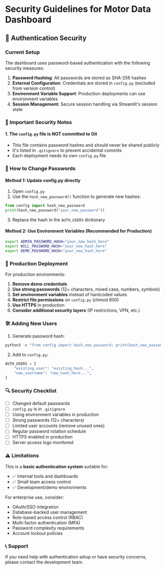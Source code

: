 # Security Guidelines for Motor Data Dashboard

## 🔐 Authentication Security

### Current Setup
The dashboard uses password-based authentication with the following security measures:

1. **Password Hashing**: All passwords are stored as SHA-256 hashes
2. **External Configuration**: Credentials are stored in `config.py` (excluded from version control)
3. **Environment Variable Support**: Production deployments can use environment variables
4. **Session Management**: Secure session handling via Streamlit's session state

### 🚨 Important Security Notes

#### 1. The `config.py` file is NOT committed to Git
- This file contains password hashes and should never be shared publicly
- It's listed in `.gitignore` to prevent accidental commits
- Each deployment needs its own `config.py` file

### 🔧 How to Change Passwords

#### Method 1: Update config.py directly
1. Open `config.py`
2. Use the `hash_new_password()` function to generate new hashes:
```python
from config import hash_new_password
print(hash_new_password("your_new_password"))
```
3. Replace the hash in the `AUTH_USERS` dictionary

#### Method 2: Use Environment Variables (Recommended for Production)
```bash
export ADMIN_PASSWORD_HASH="your_new_hash_here"
export WILL_PASSWORD_HASH="your_new_hash_here"
export DEMO_PASSWORD_HASH="your_new_hash_here"
```

### 🏢 Production Deployment

For production environments:

1. **Remove demo credentials**
2. **Use strong passwords** (12+ characters, mixed case, numbers, symbols)
3. **Set environment variables** instead of hardcoded values
4. **Restrict file permissions** on `config.py` (chmod 600)
5. **Use HTTPS** in production
6. **Consider additional security layers** (IP restrictions, VPN, etc.)

### 🛠️ Adding New Users

1. Generate password hash:
```python
python3 -c "from config import hash_new_password; print(hash_new_password('new_password'))"
```

2. Add to `config.py`:
```python
AUTH_USERS = {
    "existing_user": "existing_hash...",
    "new_username": "new_hash_here...",
}
```

### 🔍 Security Checklist

- [ ] Changed default passwords
- [ ] `config.py` is in `.gitignore`
- [ ] Using environment variables in production
- [ ] Strong passwords (12+ characters)
- [ ] Limited user accounts (remove unused ones)
- [ ] Regular password rotation schedule
- [ ] HTTPS enabled in production
- [ ] Server access logs monitored

### ⚠️ Limitations

This is a **basic authentication system** suitable for:
- ✅ Internal tools and dashboards
- ✅ Small team access control
- ✅ Development/demo environments

For enterprise use, consider:
- OAuth/SSO integration
- Database-backed user management
- Role-based access control (RBAC)
- Multi-factor authentication (MFA)
- Password complexity requirements
- Account lockout policies

### 📞 Support

If you need help with authentication setup or have security concerns, please contact the development team. 